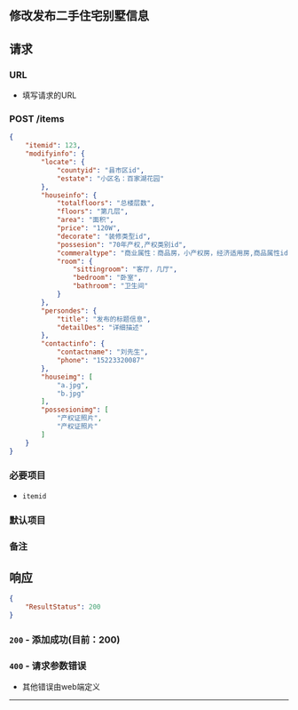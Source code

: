 ## 修改发布二手住宅别墅信息
## 请求
###	URL

+ 填写请求的URL

### POST /items
```json
{
    "itemid": 123,
    "modifyinfo": {
        "locate": {
            "countyid": "县市区id",
            "estate": "小区名：百家湖花园"
        },
        "houseinfo": {
            "totalfloors": "总楼层数",
            "floors": "第几层",
            "area": "面积",
            "price": "120W",
            "decorate": "装修类型id",
            "possesion": "70年产权,产权类别id",
            "commeraltype": "商业属性：商品房，小产权房，经济适用房,商品属性id",
            "room": {
                "sittingroom": "客厅，几厅",
                "bedroom": "卧室",
                "bathroom": "卫生间"
            }
        },
        "persondes": {
            "title": "发布的标题信息",
            "detailDes": "详细描述"
        },
        "contactinfo": {
            "contactname": "刘先生",
            "phone": "15223320087"
        },
        "houseimg": [
            "a.jpg",
            "b.jpg"
        ],
        "possesionimg": [
            "产权证照片",
            "产权证照片"
        ]
    }
}
```
### 必要项目

* `itemid`

### 默认项目

### 备注

## 响应

```json
{
	"ResultStatus": 200
}
```

### `200` - 添加成功(目前：200)


### `400` - 请求参数错误
+ 其他错误由web端定义

********************